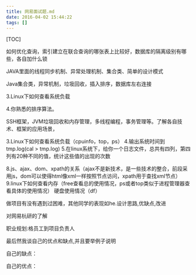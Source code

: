 ```yaml
---
title: 网易面试题.md
date: 2016-04-02 15:44:22
tags: []
---
```


[TOC]

<!--more-->

如何优化查询，索引建立在联合查询的哪张表上比较好，数据库的隔离级别有哪些，各自加什么锁

JAVA里面的线程同步机制、异常处理机制、集合类、简单的设计模式

Java集合类，异常机制，垃圾回收，插入排序，数据库左右连接

3.Linux下如何查看系统负载

4.你熟悉的排序算法。

SSH框架，JVM垃圾回收和内存管理，多线程编程，事务管理等。了解各自技术、框架的应用场景，

3.Linux下如何查看系统负载（cpuinfo，top，ps）
4.输出系统时间到tmp.log(cal > tmp.log)
5.在linux系统下，给你一个日志文件，总共有四列，第四列有20种不同的值，统计这些值的出现的次数


8.js、ajax、dom、xpath的关系（ajax不是新技术，是一些技术的整合，前段采用js，dom可以使得html像xml一样按照节点访问，xpath用于查找xml节点）
9.linux下如何查看内存（free查看总的使用情况，ps或者top类似于进程管理器查看具体的使用情况） 硬盘使用情况（df）

做项目有没有遇到过困难，其他同学的表现如he.设计思路,优缺点,改进

对网易杭研的了解

职业规划:格员工到项目负责人

最后然我谈自己的优点和缺点,并且要举例子说明

自己的缺点：

自己的优点：